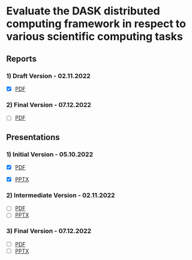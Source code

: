 # Evaluate the DASK distributed computing framework in respect to various scientific computing tasks


## Reports

### 1) Draft Version - 02.11.2022
- [x] [PDF](/Report%20-%20Draft.pdf)

### 2) Final Version - 07.12.2022
- [ ] [PDF](#)


## Presentations

### 1) Initial Version - 05.10.2022
- [x] [PDF](/Presentation%20-%20Initial.pdf)
- [x] [PPTX](https://www.canva.com/design/DAFOEg6OiaE/o0dwHRTgLsgIJD9Xit2lNg/view?utm_content=DAFOEg6OiaE&utm_campaign=designshare&utm_medium=link&utm_source=publishsharelink#1)


### 2) Intermediate Version - 02.11.2022
- [ ] [PDF](#)
- [ ] [PPTX](#)

### 3) Final Version - 07.12.2022
- [ ] [PDF](#)
- [ ] [PPTX](#)
